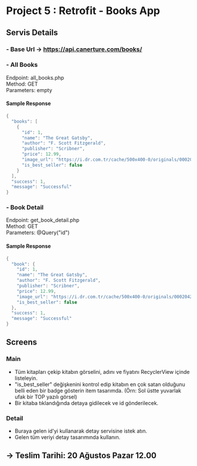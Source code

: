 
# Project 5 : Retrofit - Books App

## Servis Details

### - Base Url -> https://api.canerture.com/books/

### - All Books
Endpoint: all_books.php <br>
Method: GET <br>
Parameters: empty

#### Sample Response
```kotlin
{
  "books": [
    {
      "id": 1,
      "name": "The Great Gatsby",
      "author": "F. Scott Fitzgerald",
      "publisher": "Scribner",
      "price": 12.99,
      "image_url": "https://i.dr.com.tr/cache/500x400-0/originals/0002042036001-1.jpg",
      "is_best_seller": false
    }
  ],
  "success": 1,
  "message": "Successful"
}
```

### - Book Detail
Endpoint: get_book_detail.php <br>
Method: GET <br>
Parameters: @Query("id")

#### Sample Response
```kotlin
{
  "book": {
    "id": 1,
    "name": "The Great Gatsby",
    "author": "F. Scott Fitzgerald",
    "publisher": "Scribner",
    "price": 12.99,
    "image_url": "https://i.dr.com.tr/cache/500x400-0/originals/0002042036001-1.jpg",
    "is_best_seller": false
  },
  "success": 1,
  "message": "Successful"
}
```

## Screens

### Main
- Tüm kitapları çekip kitabın görselini, adını ve fiyatını RecyclerView içinde listeleyin.
- "is_best_seller" değişkenini kontrol edip kitabın en çok satan olduğunu belli eden bir badge gösterin item tasarımda. (Örn: Sol üstte yuvarlak ufak bir TOP yazılı görsel)
- Bir kitaba tıklandığında detaya gidilecek ve id gönderilecek.

### Detail
- Buraya gelen id'yi kullanarak detay servisine istek atın.
- Gelen tüm veriyi detay tasarımında kullanın.

## -> Teslim Tarihi: 20 Ağustos Pazar 12.00
